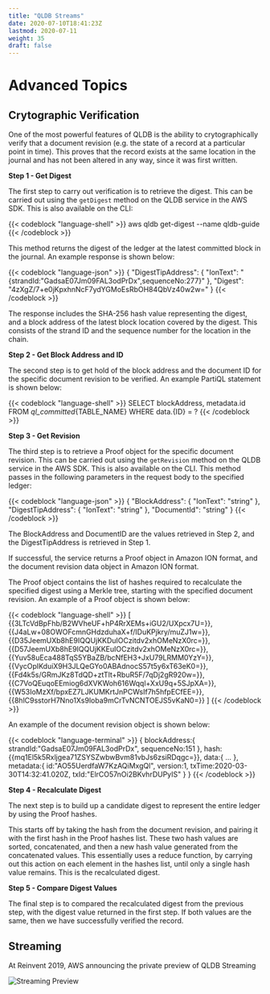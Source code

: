 ```yaml
---
title: "QLDB Streams"
date: 2020-07-10T18:41:23Z
lastmod: 2020-07-11
weight: 35
draft: false
---
```


# Advanced Topics

## Crytographic Verification

One of the most powerful features of QLDB is the ability to crytographically verify that a document revision (e.g. the state of a record at a particular point in time). This proves that the record exists at the same location in the journal and has not been altered in any way, since it was first written.

**Step 1 - Get Digest**

The first step to carry out verification is to retrieve the digest. This can be carried out using the `getDigest` method on the QLDB service in the AWS SDK. This is also available on the CLI:

{{< codeblock "language-shell" >}}
aws qldb get-digest --name qldb-guide
{{< /codeblock  >}}

This method returns the digest of the ledger at the latest committed block in the journal. An example response is shown below:

{{< codeblock "language-json" >}}
{
    "DigestTipAddress": {
        "IonText": "{strandId:\"GadsaE07Jm09FAL3odPrDx\",sequenceNo:277}"
    }, 
    "Digest": "4zXgZ/7+e0jKpxhnNcF7ydYGMoEsRbOH84QbVz40w2w="
}
{{< /codeblock  >}}

The response includes the SHA-256 hash value representing the digest, and a block address of the latest block location covered by the digest. This consists of the strand ID and the sequence number for the location in the chain.

**Step 2 - Get Block Address and ID**

The second step is to get hold of the block address and the document ID for the specific document revision to be verified. An example PartiQL statement is shown below:

{{< codeblock "language-shell" >}}
SELECT blockAddress, metadata.id FROM _ql_committed_{TABLE_NAME} WHERE data.{ID} = ?
{{< /codeblock  >}}


**Step 3 - Get Revision**

The third step is to retrieve a Proof object for the specific document revision. This can be carried out using the `getRevision` method on the QLDB service in the AWS SDK. This is also available on the CLI. This method passes in the following parameters in the request body to the specified ledger:

{{< codeblock "language-json" >}}
{
   "BlockAddress": { 
      "IonText": "string"
   },
   "DigestTipAddress": { 
      "IonText": "string"
   },
   "DocumentId": "string"
}
{{< /codeblock  >}}

The BlockAddress and DocumentID are the values retrieved in Step 2, and the DigestTipAddress is retrieved in Step 1.

If successful, the service returns a Proof object in Amazon ION format, and the document revision data object in Amazon ION format.

The Proof object contains the list of hashes required to recalculate the specified digest using a Merkle tree, starting with the specified document revision. An example of a Proof object is shown below:

{{< codeblock "language-shell" >}}
[
    {{3LTcVdBpFhb/B2WVheUF+hP4RrXEMs+iGU2/UXpcx7U=}},
    {{J4aLw+08OWOFcmnGHdzduhaX+f/IDuKPjkry/muZJ1w=}},
    {{D35JeemUXb8hE9IQQUjKKDuIOCzitdv2xhOMeNzX0rc=}},
    {{D57JeemUXb8hE9IQQUjKKEuIOCzitdv2xhOMeNzX0rc=}},
    {{Yuv58uEca488TqS5YBaZB/bcNfEH3+JxU79LRMM0YzY=}},
    {{VycOpIKduiX9H3JLQeGYo0ABAdnocS57t5y6xT63eK0=}},
    {{Fd4k5s/GRmJKz8TdQD+ztTlt+RbuR5F/7qDj2gR920w=}},
    {{C7VoQEuqoEEmiog6dXVKWoh616Wqql+XxU9q+5SJpXA=}},
    {{W53IoMzXf/bpxEZ7LJKUMKrtJnPCWsIf7h5hfpECfEE=}},
    {{8hlC9sstorH7Nno1Xs9loba9mCrTvNCNTOEJS5vKaN0=}}
]
{{< /codeblock  >}}

An example of the document revision object is shown below:

{{< codeblock "language-terminal" >}}
{
    blockAddress:{
      strandId:"GadsaE07Jm09FAL3odPrDx\",
      sequenceNo:151
    },
    hash:{{mq1El5k5Rxljgea71ZSYSZwbwBvm81vbJs6zsiRDqgc=}},
    data:{
      ...
    },
    metadata:{
      id:"AO55UerdfaW7KzAQiMxgQl",
      version:1,
      txTime:2020-03-30T14:32:41.020Z,
      txId:"ElrCO57nOi2BKvhrDUPyIS"
    }
}
{{< /codeblock  >}}


**Step 4 - Recalculate Digest**

The next step is to build up a candidate digest to represent the entire ledger by using the Proof hashes. 

This starts off by taking the hash from the document revision, and pairing it with the first hash in the Proof hashes list. These two hash values are sorted, concatenated, and then a new hash value generated from the concatenated values. This essentially uses a reduce function, by carrying out this action on each element in the hashes list, until only a single hash value remains. This is the recalculated digest. 


**Step 5 - Compare Digest Values**

The final step is to compared the recalculated digest from the previous step, with the digest value returned in the first step. If both values are the same, then we have successfully verified the record. 


## Streaming

At Reinvent 2019, AWS announcing the private preview of QLDB Streaming

![Streaming Preview](/images/QLDBStreaming.svg)


